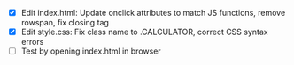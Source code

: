 - [x] Edit index.html: Update onclick attributes to match JS functions, remove rowspan, fix closing tag
- [x] Edit style.css: Fix class name to .CALCULATOR, correct CSS syntax errors
- [ ] Test by opening index.html in browser
